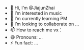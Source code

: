 - 👋 Hi, I’m @JiajunZhai
- 👀 I’m interested in music
- 🌱 I’m currently learning PM
- 💞️ I’m looking to collaborate on ...
- 📫 How to reach me vx：
- 😄 Pronouns: ...
- ⚡ Fun fact: ...

<!---
JiajunZhai/JiajunZhai is a ✨ special ✨ repository because its `README.md` (this file) appears on your GitHub profile.
You can click the Preview link to take a look at your changes.
--->
